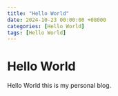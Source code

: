 ```yaml
---
title: "Hello World"
date: 2024-10-23 00:00:00 +08000
categories: [Hello World]
tags: [Hello World]
---
```


# Hello World

Hello World this is my personal blog.
